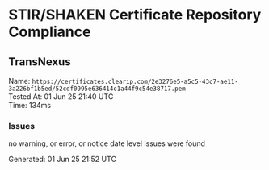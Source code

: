 # STIR/SHAKEN Certificate Repository Compliance

## TransNexus

Name: `https://certificates.clearip.com/2e3276e5-a5c5-43c7-ae11-3a226bf1b5ed/52cdf0995e636414c1a44f9c54e38717.pem`\
Tested At: 01 Jun 25 21:40 UTC\
Time: 134ms

### Issues

no warning, or error, or notice date level issues were found

Generated: 01 Jun 25 21:52 UTC